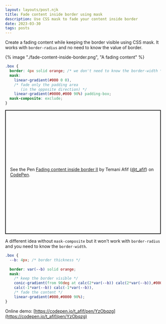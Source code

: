 ```yaml
---
layout: layouts/post.njk
title: Fade content inside border using mask
description: Use CSS mask to fade your content inside border
date: 2023-03-30
tags: posts
---
```


Create a fading content while keeping the border visible using CSS mask. It works with `border-radius` and no need to know the value of border.


{% image "./fade-content-inside-border.png", "A fading content" %}


```css
.box {
  border: 4px solid orange; /* we don't need to know the border-width */
  mask:
    linear-gradient(#000 0 0), 
    /* fade only the padding area 
       (in the opposite direction) */
    linear-gradient(#0000,#000 90%) padding-box;
  mask-composite: exclude;
}
```


<p class="codepen" data-height="400" data-default-tab="result" data-slug-hash="qBMGZQz" data-preview="true" data-user="t_afif" style="height: 400px; box-sizing: border-box; display: flex; align-items: center; justify-content: center; border: 2px solid; margin: 1em 0; padding: 1em;">
  <span>See the Pen <a href="https://codepen.io/t_afif/pen/qBMGZQz">
  Fading content inside border II</a> by Temani Afif (<a href="https://codepen.io/t_afif">@t_afif</a>)
  on <a href="https://codepen.io">CodePen</a>.</span>
</p>
<script async src="https://cpwebassets.codepen.io/assets/embed/ei.js"></script>

A different idea without `mask-composite` but it won't work with `border-radius` and you need to know the `border-width`.

```css
.box {
  --b: 4px; /* border thickness */
  
  border: var(--b) solid orange;
  mask:
    /* keep the border visible */
    conic-gradient(from 90deg at calc(2*var(--b)) calc(2*var(--b)),#0000 25%,#000 0)
    calc(-1*var(--b)) calc(-1*var(--b)), 
    /* fade the content */
    linear-gradient(#000,#0000 90%);
}
```

Online demo: [https://codepen.io/t_afif/pen/YzObqzg](https://codepen.io/t_afif/pen/YzObqzg)

